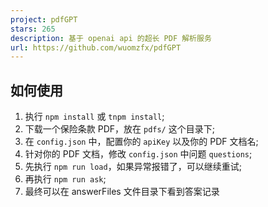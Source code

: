 ```yaml
---
project: pdfGPT
stars: 265
description: 基于 openai api 的超长 PDF 解析服务
url: https://github.com/wuomzfx/pdfGPT
---
```


如何使用
----

1.  执行 `npm install` 或 `tnpm install`;
2.  下载一个保险条款 PDF，放在 `pdfs/` 这个目录下;
3.  在 `config.json` 中，配置你的 `apiKey` 以及你的 PDF 文档名;
4.  针对你的 PDF 文档，修改 `config.json` 中问题 `questions`;
5.  先执行 `npm run load`，如果异常报错了，可以继续重试;
6.  再执行 `npm run ask`;
7.  最终可以在 answerFiles 文件目录下看到答案记录
